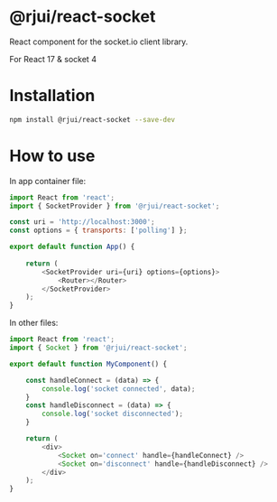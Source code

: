 # @rjui/react-socket


React component for the socket.io client library.

For React 17 & socket 4
# Installation

```bash
npm install @rjui/react-socket --save-dev
```

# How to use

In app container file:

```js
import React from 'react';
import { SocketProvider } from '@rjui/react-socket';

const uri = 'http://localhost:3000';
const options = { transports: ['polling'] };

export default function App() {
    
    return (
        <SocketProvider uri={uri} options={options}> 
            <Router></Router>
        </SocketProvider>
    );
}
```

In other files:

```js
import React from 'react';
import { Socket } from '@rjui/react-socket';

export default function MyComponent() {

    const handleConnect = (data) => {
        console.log('socket connected', data);
    }
    const handleDisconnect = (data) => {
        console.log('socket disconnected');
    }

    return (
        <div>
            <Socket on='connect' handle={handleConnect} />
            <Socket on='disconnect' handle={handleDisconnect} />
        </div>
    );
}

```
